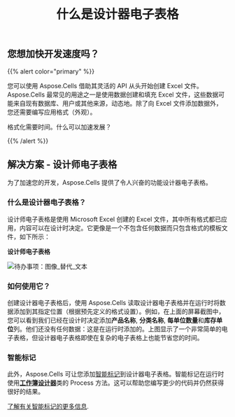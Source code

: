 ﻿---
title: 什么是设计器电子表格
type: docs
weight: 50
url: /zh/python-java/what-is-a-designer-spreadsheet/
---
## **您想加快开发速度吗？**

{{% alert color="primary" %}}

您可以使用 Aspose.Cells 借助其灵活的 API 从头开始创建 Excel 文件。Aspose.Cells 最常见的用途之一是使用数据创建和填充 Excel 文件，这些数据可能来自现有数据库、用户或其他来源，动态地。除了向 Excel 文件添加数据外，您还需要编写应用格式（外观）。

格式化需要时间。什么可以加速发展？

{{% /alert %}}

## **解决方案 - 设计师电子表格**

为了加速您的开发，Aspose.Cells 提供了令人兴奋的功能设计器电子表格。

### **什么是设计器电子表格？**

设计师电子表格是使用 Microsoft Excel 创建的 Excel 文件，其中所有格式都已应用，内容可以在设计时决定。它更像是一个不包含任何数据而只包含格式的模板文件，如下所示：

**设计师电子表格**

![待办事项：图像_替代_文本](what-is-a-designer-spreadsheet_1.png)

### **如何使用它？**

创建设计器电子表格后，使用 Aspose.Cells 读取设计器电子表格并在运行时将数据添加到其指定位置（根据预先定义的格式设置）。例如，在上面的屏幕截图中，您可以看到我们已经在设计时决定添加**产品名称**, **分类名称**, **每单位数量**和**库存单位**列。他们还没有任何数据：这是在运行时添加的。上图显示了一个非常简单的电子表格，但设计器电子表格即使在复杂的电子表格上也能节省您的时间。

### **智能标记**

此外，Aspose.Cells 可让您添加[智能标记](/cells/zh/python-java/smart-markers/)到设计器电子表格。智能标记在运行时使用[**工作簿设计器**](https://reference.aspose.com/cells/python-java/asposecells.api/WorkbookDesigner)类的 Process 方法。这可以帮助您编写更少的代码并仍然获得很好的结果。

[了解有关智能标记的更多信息](/cells/zh/python-java/smart-markers/).
